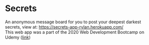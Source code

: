 # Secrets
An anonymous message board for you to post your deepest darkest secrets, view at: https://secrets-app-rylan.herokuapp.com/     
This web app was a part of the 2020 Web Development Bootcamp on Udemy ([link](https://www.udemy.com/course/the-complete-web-development-bootcamp/))

